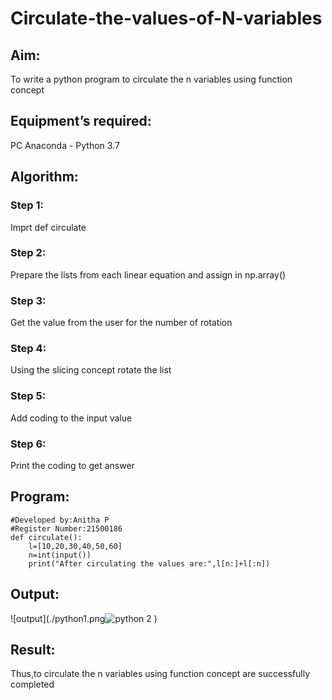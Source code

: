 # Circulate-the-values-of-N-variables
## Aim:
To write a python program to circulate the n variables using function concept
## Equipment’s required:
PC
Anaconda - Python 3.7
## Algorithm: 
### Step 1: 
Imprt def circulate
### Step 2:
Prepare the lists from each linear equation and assign in np.array() 
### Step 3: 
Get the value from the user for the number of rotation
### Step 4: 
Using the slicing concept rotate the list

### Step 5: 
Add coding to the input value
### Step 6:
Print the coding to get answer 
## Program:

```#program to circulate two values
#Developed by:Anitha P
#Register Number:21500186
def circulate():
    l=[10,20,30,40,50,60]
    n=int(input())
    print("After circulating the values are:",l[n:]+l[:n])
```

## Output:
![output](./python1.png![python 2](https://user-images.githubusercontent.com/94184990/144272082-e317aa06-25dc-48f7-b940-0330bfc03ac8.PNG)
)

## Result:
Thus,to circulate the n variables using function concept are successfully completed
